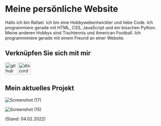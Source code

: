 # Meine persönliche Website

Hallo ich bin Rafael. Ich bin eine Hobbywebentwickler und liebe Code. Ich programmiere gerade mit HTML, CSS, JavaScript und ein bisschen Python. Meine anderen Hobbys sind Tischtennis und American Football. Ich programmmiere gerade mit einem Freund an einer Website.

## Verknüpfen Sie sich mit mir

[<img src='https://cdn.jsdelivr.net/npm/simple-icons@3.0.1/icons/github.svg' alt='github' height='40'>](https://github.com/ArcticPenguin07)  [<img src='https://cdn.jsdelivr.net/npm/simple-icons@3.0.1/icons/discord.svg' alt='discord' height='40'>](https://discord.gg/4sdMTy5f)  


## Mein aktuelles Projekt

![Screenshot (17)](https://user-images.githubusercontent.com/91688044/152540875-e7382f05-1e3f-478e-a1ee-dab2358f7d60.png)

![Screenshot (15)](https://user-images.githubusercontent.com/91688044/152540497-77fc2e54-3129-4df0-b1fb-5e617e8922ea.png)

(Stand: 04.02.2022)


